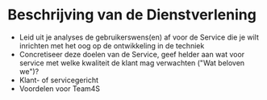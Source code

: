 # Beschrijving van de Dienstverlening

- Leid uit je analyses de gebruikerswens(en) af voor de Service die je wilt inrichten met het oog op de ontwikkeling in de techniek
- Concretiseer deze doelen van de Service, geef helder aan wat voor service met welke kwaliteit de klant mag verwachten ("Wat beloven we")?
- Klant- of servicegericht
- Voordelen voor Team4S